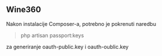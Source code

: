 ## Wine360

Nakon instalacije Composer-a, potrebno je pokrenuti naredbu
> php artisan passport:keys

za generiranje oauth-public.key i oauth-oublic.key